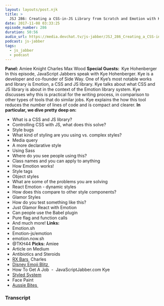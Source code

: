 ```yaml
---
layout: layouts/post.njk
title: >
  JSJ 286: Creating a CSS-in-JS Library from Scratch and Emotion with Kye Hohenberger
date: 2017-11-08 03:33:25
episode_number: 286
duration: 50:56
audio_url: https://media.devchat.tv/js-jabber/JSJ_286_Creating_a_CSS-in-JS_Library_from_Scratch_and_Emotion_with_Kye_Hohenberger.mp3
podcast: js-jabber
tags:
  - js_jabber
  - podcast
---
```


**Panel:** Amiee Knight Charles Max Wood **Special Guests:&nbsp;** Kye Hohenberger In this episode, JavaScript Jabbers speak with Kye Hohenberger. Kye is a developer and co-founder of Side Way. One of Kye’s most notable works and library is Emotion, a CSS and JS library. Kye talks about what CSS and JS library is about in the context of the Emotion library system. Kye discusses why this is practical for the writing process, in comparison to other types of tools that do similar jobs. Kye explains the how this tool reduces the number of lines of code and is compact and clearer. **In particular, we dive pretty deep on:**

- What is a CSS and JS library?
- Controlling CSS with JS, what does this solve?
- Style bugs
- What kind of styling are you using vs. complex styles?
- Media query
- A more declarative style
- Using Sass
- Where do you see people using this?
- Class names and you can apply to anything
- How Emotion works!
- Style tags
- Object styles
- What are some of the problems you are solving
- React Emotion - dynamic styles
- How does this compare to other style components?
- Glamor Styles
- How do you test something like this?
- Just Glamor React with Emotion
- Can people use the Babel plugin
- Pure flag and function calls
- And much more!
  **Links:**
- Emotion.sh
- Emotion-js/emotion
- emotion.now.sh
- @TKH44
  **Picks:** Amiee
- Article on Medium
- Antibiotics and Steroids
- [RX Bars&nbsp;](https://www.rxbar.com)
  Charles
- [Disney Emoji Blitz&nbsp;](https://play.google.com/store/apps/details?id=com.disney.emojimatch_goo&hl=en)
- How To Get A Job&nbsp; -&nbsp; JavaScriptJabber.com
  Kye
- [Styled System](https://www.npmjs.com/package/styled-system)
- Face Paint
- [Aussie Bites&nbsp;](https://www.costco.com/Universal-Bakery-Organic-Aussie-Bites,-30-oz..product.100371264.html)

### Transcript
